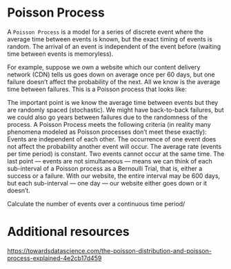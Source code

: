 # Poisson Process
A `Poisson Process` is a model for a series of discrete event where the 
average time between events is known, but the exact timing of events 
is random. The arrival of an event is independent of the event before 
(waiting time between events is memoryless). 

For example, suppose we own a website which our content delivery network 
(CDN) tells us goes down on average once per 60 days, but one failure 
doesn’t affect the probability of the next. All we know is the average 
time between failures. This is a Poisson process that looks like:

The important point is we know the average time between events but they are randomly spaced (stochastic). We might have back-to-back failures, but we could also go years between failures due to the randomness of the process.
A Poisson Process meets the following criteria (in reality many phenomena modeled as Poisson processes don’t meet these exactly):
Events are independent of each other. The occurrence of one event does not affect the probability another event will occur.
The average rate (events per time period) is constant.
Two events cannot occur at the same time.
The last point — events are not simultaneous — means we can think of each sub-interval of a Poisson process as a Bernoulli Trial, that is, either a success or a failure. With our website, the entire interval may be 600 days, but each sub-interval — one day — our website either goes down or it doesn’t.

Calculate the number of events over a continuous time period/ 

# Additional resources
https://towardsdatascience.com/the-poisson-distribution-and-poisson-process-explained-4e2cb17d459

